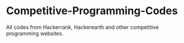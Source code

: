 # Competitive-Programming-Codes
All codes from Hackerrank, Hackerearth and other competitive programming websites.
